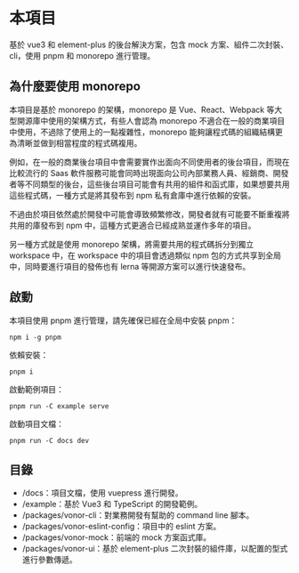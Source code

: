# 本項目

基於 vue3 和 element-plus 的後台解決方案，包含 mock 方案、組件二次封裝、cli，使用 pnpm 和 monorepo 進行管理。



## 為什麼要使用 monorepo

本項目是基於 monorepo 的架構，monorepo 是 Vue、React、Webpack 等大型開源庫中使用的架構方式，有些人會認為 monorepo 不適合在一般的商業項目中使用，不過除了使用上的一點複雜性，monorepo 能夠讓程式碼的組織結構更為清晰並做到相當程度的程式碼複用。

例如，在一般的商業後台項目中會需要實作出面向不同使用者的後台項目，而現在比較流行的 Saas 軟件服務可能會同時出現面向公司內部業務人員、經銷商、開發者等不同類型的後台，這些後台項目可能會有共用的組件和函式庫，如果想要共用這些程式碼，一種方式是將其發布到 npm 私有倉庫中進行依賴的安裝。

不過由於項目依然處於開發中可能會導致頻繁修改，開發者就有可能要不斷重複將共用的庫發布到 npm 中，這種方式更適合已經成熟並運作多年的項目。

另一種方式就是使用 monorepo 架構，將需要共用的程式碼拆分到獨立 workspace 中，在 workspace 中的項目會透過類似 npm 包的方式共享到全局中，同時要進行項目的發佈也有 lerna 等開源方案可以進行快速發布。



## 啟動

本項目使用 pnpm 進行管理，請先確保已經在全局中安裝 pnpm：

```shell
npm i -g pnpm
```

依賴安裝：

```shell
pnpm i
```

啟動範例項目：

```shell
pnpm run -C example serve
```

啟動項目文檔：

```shell
pnpm run -C docs dev
```



## 目錄

- /docs：項目文檔，使用 vuepress 進行開發。
- /example：基於 Vue3 和 TypeScript 的開發範例。
- /packages/vonor-cli：對業務開發有幫助的 command line 腳本。
- /packages/vonor-eslint-config：項目中的 eslint 方案。
- /packages/vonor-mock：前端的 mock 方案函式庫。
- /packages/vonor-ui：基於 element-plus 二次封裝的組件庫，以配置的型式進行參數傳遞。


